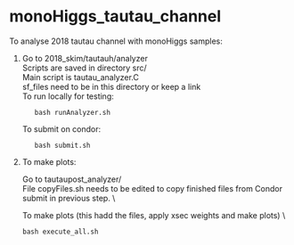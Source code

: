 # monoHiggs_tautau_channel


To analyse 2018 tautau channel with monoHiggs samples:


1. Go to 2018_skim/tautauh/analyzer \
   Scripts are saved in directory src/ \
   Main script is tautau_analyzer.C \
   sf_files need to be in this directory or keep a link \
   To run locally for testing:
   ```
      bash runAnalyzer.sh
   ```
   
   To submit on condor:
   ```
      bash submit.sh 
   ```

2. To make plots:

   Go to tautaupost_analyzer/   \
   File copyFiles.sh needs to be edited to copy finished files from Condor submit in previous step.  \
   
   To make plots (this hadd the files, apply xsec weights and make plots)  \
   ```
   bash execute_all.sh  
   ```
